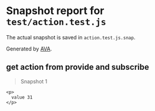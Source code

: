 # Snapshot report for `test/action.test.js`

The actual snapshot is saved in `action.test.js.snap`.

Generated by [AVA](https://ava.li).

## get action from provide and subscribe

> Snapshot 1

    <p>
      value 31
    </p>
